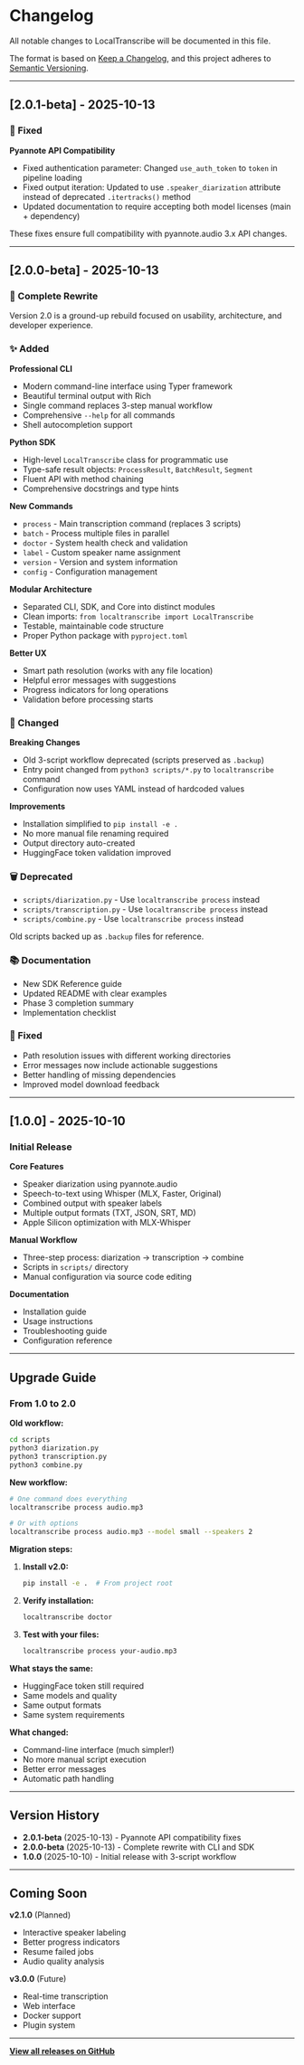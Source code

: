 # Changelog

All notable changes to LocalTranscribe will be documented in this file.

The format is based on [Keep a Changelog](https://keepachangelog.com/en/1.0.0/),
and this project adheres to [Semantic Versioning](https://semver.org/spec/v2.0.0.html).

---

## [2.0.1-beta] - 2025-10-13

### 🐛 Fixed

**Pyannote API Compatibility**
- Fixed authentication parameter: Changed `use_auth_token` to `token` in pipeline loading
- Fixed output iteration: Updated to use `.speaker_diarization` attribute instead of deprecated `.itertracks()` method
- Updated documentation to require accepting both model licenses (main + dependency)

These fixes ensure full compatibility with pyannote.audio 3.x API changes.

---

## [2.0.0-beta] - 2025-10-13

### 🎉 Complete Rewrite

Version 2.0 is a ground-up rebuild focused on usability, architecture, and developer experience.

### ✨ Added

**Professional CLI**
- Modern command-line interface using Typer framework
- Beautiful terminal output with Rich
- Single command replaces 3-step manual workflow
- Comprehensive `--help` for all commands
- Shell autocompletion support

**Python SDK**
- High-level `LocalTranscribe` class for programmatic use
- Type-safe result objects: `ProcessResult`, `BatchResult`, `Segment`
- Fluent API with method chaining
- Comprehensive docstrings and type hints

**New Commands**
- `process` - Main transcription command (replaces 3 scripts)
- `batch` - Process multiple files in parallel
- `doctor` - System health check and validation
- `label` - Custom speaker name assignment
- `version` - Version and system information
- `config` - Configuration management

**Modular Architecture**
- Separated CLI, SDK, and Core into distinct modules
- Clean imports: `from localtranscribe import LocalTranscribe`
- Testable, maintainable code structure
- Proper Python package with `pyproject.toml`

**Better UX**
- Smart path resolution (works with any file location)
- Helpful error messages with suggestions
- Progress indicators for long operations
- Validation before processing starts

### 🔄 Changed

**Breaking Changes**
- Old 3-script workflow deprecated (scripts preserved as `.backup`)
- Entry point changed from `python3 scripts/*.py` to `localtranscribe` command
- Configuration now uses YAML instead of hardcoded values

**Improvements**
- Installation simplified to `pip install -e .`
- No more manual file renaming required
- Output directory auto-created
- HuggingFace token validation improved

### 🗑️ Deprecated

- `scripts/diarization.py` - Use `localtranscribe process` instead
- `scripts/transcription.py` - Use `localtranscribe process` instead
- `scripts/combine.py` - Use `localtranscribe process` instead

Old scripts backed up as `.backup` files for reference.

### 📚 Documentation

- New SDK Reference guide
- Updated README with clear examples
- Phase 3 completion summary
- Implementation checklist

### 🐛 Fixed

- Path resolution issues with different working directories
- Error messages now include actionable suggestions
- Better handling of missing dependencies
- Improved model download feedback

---

## [1.0.0] - 2025-10-10

### Initial Release

**Core Features**
- Speaker diarization using pyannote.audio
- Speech-to-text using Whisper (MLX, Faster, Original)
- Combined output with speaker labels
- Multiple output formats (TXT, JSON, SRT, MD)
- Apple Silicon optimization with MLX-Whisper

**Manual Workflow**
- Three-step process: diarization → transcription → combine
- Scripts in `scripts/` directory
- Manual configuration via source code editing

**Documentation**
- Installation guide
- Usage instructions
- Troubleshooting guide
- Configuration reference

---

## Upgrade Guide

### From 1.0 to 2.0

**Old workflow:**
```bash
cd scripts
python3 diarization.py
python3 transcription.py
python3 combine.py
```

**New workflow:**
```bash
# One command does everything
localtranscribe process audio.mp3

# Or with options
localtranscribe process audio.mp3 --model small --speakers 2
```

**Migration steps:**

1. **Install v2.0:**
   ```bash
   pip install -e .  # From project root
   ```

2. **Verify installation:**
   ```bash
   localtranscribe doctor
   ```

3. **Test with your files:**
   ```bash
   localtranscribe process your-audio.mp3
   ```

**What stays the same:**
- HuggingFace token still required
- Same models and quality
- Same output formats
- Same system requirements

**What changed:**
- Command-line interface (much simpler!)
- No more manual script execution
- Better error messages
- Automatic path handling

---

## Version History

- **2.0.1-beta** (2025-10-13) - Pyannote API compatibility fixes
- **2.0.0-beta** (2025-10-13) - Complete rewrite with CLI and SDK
- **1.0.0** (2025-10-10) - Initial release with 3-script workflow

---

## Coming Soon

**v2.1.0** (Planned)
- Interactive speaker labeling
- Better progress indicators
- Resume failed jobs
- Audio quality analysis

**v3.0.0** (Future)
- Real-time transcription
- Web interface
- Docker support
- Plugin system

---

**[View all releases on GitHub](https://github.com/aporb/transcribe-diarization/releases)**

